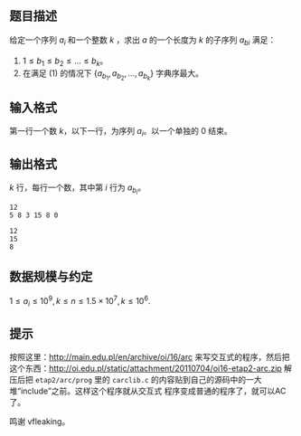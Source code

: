 ## 题目描述

给定一个序列 $a_i$ 和一个整数 $k$ ，求出 $a$ 的一个长度为 $k$ 的子序列 $a_{bi}$ 满足：

1. $1 \le b_1 \le b_2 \le \dots \le b_k$。
2. 在满足 (1) 的情况下 $\{a_{b_1}, a_{b_2}, \dots , a_{b_k}\}$ 字典序最大。

## 输入格式

第一行一个数 $k$，以下一行，为序列 $a_i$。以一个单独的 $0$ 结束。

## 输出格式

$k$ 行，每行一个数，其中第 $i$ 行为 $a_{b_i}$。

```input1
12
5 8 3 15 8 0
```

```output1
12
15
8
```

## 数据规模与约定

$1 \le  a_i \le 10^9,k \le n \le 1.5 \times 10^7,k \le 10^6$.

## 提示

按照这里：http://main.edu.pl/en/archive/oi/16/arc 来写交互式的程序，然后把这个东西：http://oi.edu.pl/static/attachment/20110704/oi16-etap2-arc.zip 解压后把 `etap2/arc/prog` 里的 `carclib.c` 的内容贴到自己的源码中的一大堆“include”之前。这样这个程序就从交互式 程序变成普通的程序了，就可以AC了。

鸣谢 vfleaking。

